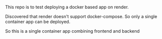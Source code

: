 This repo is to test deploying a docker based app on render.

Discovered that render doesn't support docker-compose. So only a single container app can be deployed.

So this is a single container app combining frontend and backend

